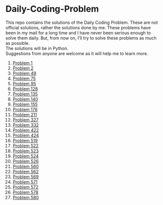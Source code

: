 # Daily-Coding-Problem

This repo contains the solutions of the Daily Coding Problem. These are not official solutions, rather the solutions done by me.
These problems have been in my mail for a long time and I have never been serious enough to solve them daily. But, from now on,
I'll try to solve these problems as much as possible.
<br/>
 The solutions will be in Python.
<br/>
Suggestions from anyone are welcome as it will help me to learn more.

1. [Problem 1](https://github.com/itsmohitj/Daily-Coding-Problem/blob/master/problem_001.py)
2. [Problem 2](https://github.com/itsmohitj/Daily-Coding-Problem/blob/master/problem_002.py)
49. [Problem 49](https://github.com/itsmohitj/Daily-Coding-Problem/blob/master/problem_049.py)
75. [Problem 75](https://github.com/itsmohitj/Daily-Coding-Problem/blob/master/problem_075.py)
95. [Problem 95](https://github.com/itsmohitj/Daily-Coding-Problem/blob/master/problem_095.py)
128. [Problem 128](https://github.com/itsmohitj/Daily-Coding-Problem/blob/master/problem_128.py)
135. [Problem 135](https://github.com/itsmohitj/Daily-Coding-Problem/blob/master/problem_135.py)
140. [Problem 140](https://github.com/itsmohitj/Daily-Coding-Problem/blob/master/problem_140.py)
155. [Problem 155](https://github.com/itsmohitj/Daily-Coding-Problem/blob/master/problem_155.py)
176. [Problem 176](https://github.com/itsmohitj/Daily-Coding-Problem/blob/master/problem_176.py)
211. [Problem 211](https://github.com/itsmohitj/Daily-Coding-Problem/blob/master/problem_211.py)
327. [Problem 327](https://github.com/itsmohitj/Daily-Coding-Problem/blob/master/problem_327.py)
332. [Problem 332](https://github.com/itsmohitj/Daily-Coding-Problem/blob/master/problem_332.py)
422. [Problem 422](https://github.com/itsmohitj/Daily-Coding-Problem/blob/master/problem_422.py)
424. [Problem 424](https://github.com/itsmohitj/Daily-Coding-Problem/blob/master/problem_424.py)
519. [Problem 519](https://github.com/itsmohitj/Daily-Coding-Problem/blob/master/problem_519.py)
522. [Problem 522](https://github.com/itsmohitj/Daily-Coding-Problem/blob/master/problem_522.py)
523. [Problem 523](https://github.com/itsmohitj/Daily-Coding-Problem/blob/master/problem_523.py)
524. [Problem 524](https://github.com/itsmohitj/Daily-Coding-Problem/blob/master/problem_524.py)
526. [Problem 526](https://github.com/itsmohitj/Daily-Coding-Problem/blob/master/problem_526.py)
560. [Problem 560](https://github.com/itsmohitj/Daily-Coding-Problem/blob/master/problem_560.py)
562. [Problem 562](https://github.com/itsmohitj/Daily-Coding-Problem/blob/master/problem_562.py)
569. [Problem 569](https://github.com/itsmohitj/Daily-Coding-Problem/blob/master/problem_569.py)
571. [Problem 571](https://github.com/itsmohitj/Daily-Coding-Problem/blob/master/problem_571.py)
572. [Problem 572](https://github.com/itsmohitj/Daily-Coding-Problem/blob/master/problem_572.py)
578. [Problem 578](https://github.com/itsmohitj/Daily-Coding-Problem/blob/master/problem_578.py)
578. [Problem 580](https://github.com/itsmohitj/Daily-Coding-Problem/blob/master/problem_580.py)
